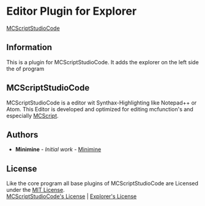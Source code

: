 # Editor Plugin for Explorer
[MCScriptStudioCode](https://github.com/miniminelp/mcscriptStudioCode)
## Information
This is a plugin for MCScriptStudioCode. It adds the explorer on the left side the of program  

## MCScriptStudioCode
MCScriptStudioCode is a editor wit Synthax-Highlighting like Notepad++ or Atom. This Editor is developed and optimized for editing mcfunction's and especially [MCScript](https://github.com/stevertus/mcscript).

## Authors
 - **Minimine** - *Initial work* - [Minimine](https://github.com/MinimineLP)

## License
Like the core program all base plugins of MCScriptStudioCode are Licensed under the [MIT License](https://github.com/MinimineLP/mcscriptStudioCode/blob/master/plugins/explorer/LICENSE).
<br/>
[MCScriptStudioCode's License](https://github.com/MinimineLP/mcscriptStudioCode/blob/master/LICENSE) | [Explorer's License](https://github.com/MinimineLP/mcscriptStudioCode/blob/master/plugins/explorer/LICENSE)
